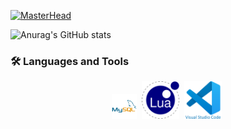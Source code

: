 [![MasterHead](https://cdn.discordapp.com/attachments/1044965527203893290/1062457378219503666/wull.jpg)](https://github.com/Trix6884)


![Anurag's GitHub stats](https://github-readme-stats.vercel.app/api?username=trix6884&show_icons=true&theme=radical)


### 🛠️ Languages and Tools
<div align="center">
<img src="https://github.com/devicons/devicon/blob/master/icons/mysql/mysql-original-wordmark.svg" title="MySQL" alt="MySQL" width="40" height="40"/>&nbsp;
<img src="https://github.com/devicons/devicon/blob/master/icons/lua/lua-original-wordmark.svg" title="Lua"
alt "Lua" width="60" height="60"/>&nbsp;
<img src="https://github.com/devicons/devicon/blob/master/icons/vscode/vscode-original-wordmark.svg" title="VS Code"
alt "VS Code" width="60" height="60"/>&nbsp;
</div>





<!---
--<div align="center">

### 👩‍💻 About Me :
 👦 16-years old
 🔭 Currently interested about FiveM
 📖 Learning Lua

---
### :hammer_and_wrench: Languages and Tools :
<div align="center">
<img src="https://github.com/devicons/devicon/blob/master/icons/mysql/mysql-original-wordmark.svg" title="MySQL" alt="MySQL" width="40" height="40"/>&nbsp;
<img src="https://github.com/devicons/devicon/blob/master/icons/lua/lua-original-wordmark.svg" title="Lua"
alt "Lua" width="60" height="60"/>&nbsp;
<img src="https://github.com/devicons/devicon/blob/master/icons/vscode/vscode-original-wordmark.svg" title="VS Code"
alt "VS Code" width="60" height="60"/>&nbsp;
</div>
 
---
### :fire: My Stats :  
[![GitHub Streak](http://github-readme-streak-stats.herokuapp.com?user=Trix6884&theme=dark)](https://git.io/streak-stats)
  
[![Top Langs](https://github-readme-stats.vercel.app/api/top-langs/?username=Trix6884&layout=compact&langs_count3)](https://github.com/Trix6884/github-readme-stats)

<!---
Trix6884/Trix6884 is a ✨ special ✨ repository because its `README.md` (this file) appears on your GitHub profile.
You can click the Preview link to take a look at your changes.
--->
